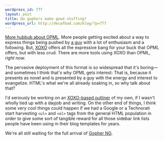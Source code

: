 ```yaml
--- 
wordpress_id: 777
layout: post
title: Do gophers make good stuffing?
wordpress_url: http://decafbad.com/blog/?p=777
---
```

[More hubbub about OPML][op].  More people getting excited about a way to express things being pushed by [a guy][ag] with a lot of enthusiasm and a following.  But, [XOXO][] offers all the expressive bang for your buck that OPML offers, but with less crud.  There are more tools using XOXO than OPML, *right now*.  

The pervasive deployment of this format is so widespread that it's boring—and sometimes I think that's why OPML gets interest:  That is, because it presents as novel and is presented by a guy with the energy and interest to evangelize.  HTML's what we're all already soaking in, so why talk about that?

I'd seriously be working on an [XOXO-based outliner][xout] of my own, if I wasn't wholly tied up with a dayjob and writing.  On the other end of things, I think some very cool things could happen if we had a Google or a Technorati start harvesting `<ul>` and `<ol>` tags from the general HTML population in order to give some sort of tangible reward for all those sidebar link lists people have been using in their blog templates for years.

We're all still waiting for the full arrival of [Gopher NG][gn].

[op]: http://dannyayers.com/archives/2005/11/24/tools/
[ag]: http://www.scripting.com/2005/11/24.html#When:1:34:09PM
[xoxo]: http://microformats.org/wiki/xoxo
[xout]: http://www.decafbad.com/blog/2005/07/12/xoxo_outliner_experiment
[gn]: http://dannyayers.com/archives/2005/07/14/gopher-ng/
